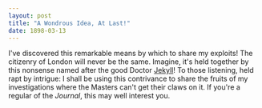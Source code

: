 ```yaml
---
layout: post
title: "A Wondrous Idea, At Last!"
date: 1898-03-13
---
```


I've discovered this remarkable means by which to share my exploits! The citizenry of London will never be the same. Imagine, it's held together by this nonsense named after the good Doctor [Jekyll](http://jekyllrb.com)! To those listening, held rapt by intrigue: I shall be using this contrivance to share the fruits of my investigations where the Masters can't get their claws on it. If you're a regular of the _Journal_, this may well interest you.
